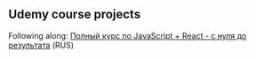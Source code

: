 ## Udemy course projects

Following along: [Полный курс по JavaScript + React - с нуля до результата](https://www.udemy.com/course/javascript_full/) (RUS)
